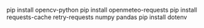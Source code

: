 pip install opencv-python
pip install openmeteo-requests
pip install requests-cache retry-requests numpy pandas
pip install dotenv
